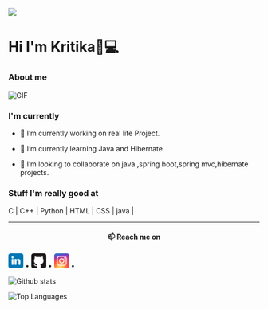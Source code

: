 ![](https://komarev.com/ghpvc/?username=Kritika10oct&color=47ccb3)

# Hi I'm Kritika👋💻
### About me


<img align="center" alt="GIF" src="https://cdn.dribbble.com/users/331265/screenshots/2563218/digitalnomad.gif" width="900" height="400"/>

### I'm currently

- 🔭 I’m currently working on real life Project.
 
- 🌱 I’m currently learning Java and Hibernate.

- 👯 I’m looking to collaborate on java ,spring boot,spring mvc,hibernate projects.

### Stuff I'm really good at 

C | C++ | Python | HTML | CSS | java | 

---

<h4 align='center'>📫 Reach me on</h4>

<p align='center'>

<a href = https://www.linkedin.com/in/kritika-kumari-6601761b0><img src=https://raw.githubusercontent.com/edent/SuperTinyIcons/master/images/svg/linkedin.svg height='30' weight='30'></a> • <a href = https://github.com/Kritika10oct><img src=https://raw.githubusercontent.com/edent/SuperTinyIcons/master/images/svg/github.svg height='30' weight='30'></a> • <a href = https://ig.me/1WamoV2GUNZPfv3><img src=https://raw.githubusercontent.com/edent/SuperTinyIcons/master/images/svg/instagram.svg height='30' weight='30'></a> • </a></p>

![Github stats](https://github-readme-stats.vercel.app/api?username=Kritika10oct&theme=light&show_icons=true)

![Top Languages](https://github-readme-stats.vercel.app/api/top-langs/?username=Kritika10oct&layout=compact)


